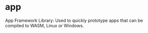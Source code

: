 # app
App Framework Library: Used to quickly prototype apps that can be compiled to WASM, Linux or Windows.
